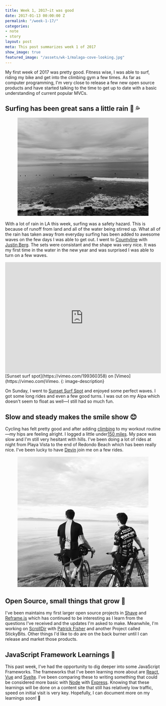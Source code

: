 ```yaml
---
title: Week 1, 2017—it was good
date: 2017-01-13 00:00:00 Z
permalink: "/week-1-17/"
categories:
- note
- story
layout: post
meta: This post summarizes week 1 of 2017
show_image: true
featured_image: "/assets/wk-1/malaga-cove-looking.jpg"
---
```


My first week of 2017 was pretty good. Fitness wise, I was able to surf, riding my bike and get into the climbing gym a few times. As far as computer programming, I'm very close to release a few new open source products and have started talking to the time to get up to date with a basic understanding of current popular MVCs. 

## Surfing has been great sans a little rain 🌊 💦

<figure class="width--content">
  <img src="/assets/wk-1/countyline-surfing.jpg" alt="Countyline surf, January 7, 2017" />
</figure>

With a lot of rain in LA this week, surfing was a safety hazard. This is because of runoff from land and all of the water being stirred up. What all of the rain has taken away from everyday surfing has been added to awesome waves on the few days I was able to get out. I went to [Countyline](http://www.surfline.com/surf-report/county-line-southern-california_4203/) with [Justin Berg](http://justinintime.com/). The sets were consistant and the shape was very nice. It was my first time in the water in the new year and was surprised I was able to turn on a few waves. 

<iframe src="https://player.vimeo.com/video/199360358" width="640" height="360" frameborder="0" webkitallowfullscreen mozallowfullscreen allowfullscreen style="display: block; margin-right: auto; margin-left: auto; max-height: 360px; height: 50vw; max-width: 100%;"></iframe>
[Sunset surf spot](https://vimeo.com/199360358) on [Vimeo](https://vimeo.com)Vimeo.
{: image-description}

On Sunday, I went to [Sunset Surf Spot](http://www.surfline.com/surf-report/sunset-beach-southern-california_119813/) and enjoyed some perfect waves. I got some long rides and even a few good turns. I was out on my Aipa which doesn't seem to float as well—I still had so much fun.

## Slow and steady makes the smile show 😊

Cycling has felt pretty good and after adding [climbing](https://touchstoneclimbing.com/cliffs-of-id/) to my workout routine—my hips are feeling alright. I logged a little under[150 miles](https://www.strava.com/athletes/722335#interval?interval=201701&interval_type=week&chart_type=miles&year_offset=0). My pace was slow and I'm still very hesitant with hills. I've been doing a lot of rides at night from Playa Vista to the end of Redondo Beach which has been really nice. I've been lucky to have [Devin](https://twitter.com/D_fman) join me on a few rides. 

<figure>
  <img src="/assets/wk-1/malaga-cove-cycling.jpg" alt="Cycling in Malaga Cove, January 8, 2017" />
</figure>

## Open Source, small things that grow 🌱

I've been maintains my first larger open source projects in [Shave](https://github.com/dollarshaveclub/shave) and [Reframe.js](https://github.com/dollarshaveclub/reframe.js) which has continued to be interesting as I learn from the questions I've received and the updates I'm asked to make. Meanwhile, I'm working on [ScrollDir](https://github.com/dollarshaveclub/scrolldir/stargazers) with [Patrick Fisher](https://github.com/pwfisher) and another Project called StickyBits. Other things I'd like to do are on the back burner until I can release and market those products.

## JavaScript Framework Learnings 🦄

This past week, I've had the opportunity to dig deeper into some JavaScript Frameworks. The frameworks that I've been learning more about are [React](https://facebook.github.io/react/), [Vue](https://vuejs.org/) and [Svelte](https://svelte.technology/). I've been comparing these to writing something that could be considered more basic with [Node](https://nodejs.org/en/) with [Express](http://expressjs.com/). Knowing that these learnings will be done on a content site that still has relatively low traffic, speed on initial visit is very key. Hopefully, I can document more on my learnings soon! 🐥
